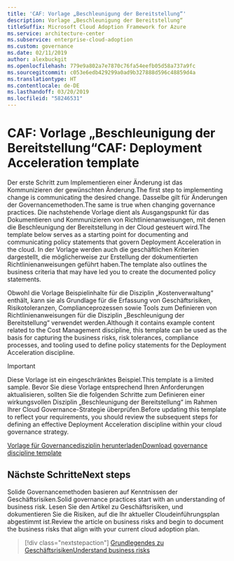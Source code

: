 ```yaml
---
title: 'CAF: Vorlage „Beschleunigung der Bereitstellung“'
description: Vorlage „Beschleunigung der Bereitstellung“
titleSuffix: Microsoft Cloud Adoption Framework for Azure
ms.service: architecture-center
ms.subservice: enterprise-cloud-adoption
ms.custom: governance
ms.date: 02/11/2019
author: alexbuckgit
ms.openlocfilehash: 779e9a802a7e7870c76fa54eefb05d58a737a9fc
ms.sourcegitcommit: c053e6edb429299a0ad9b327888d596c48859d4a
ms.translationtype: HT
ms.contentlocale: de-DE
ms.lasthandoff: 03/20/2019
ms.locfileid: "58246531"
---
```

# <a name="caf-deployment-acceleration-template"></a><span data-ttu-id="75073-103">CAF: Vorlage „Beschleunigung der Bereitstellung“</span><span class="sxs-lookup"><span data-stu-id="75073-103">CAF: Deployment Acceleration template</span></span>

<span data-ttu-id="75073-104">Der erste Schritt zum Implementieren einer Änderung ist das Kommunizieren der gewünschten Änderung.</span><span class="sxs-lookup"><span data-stu-id="75073-104">The first step to implementing change is communicating the desired change.</span></span> <span data-ttu-id="75073-105">Dasselbe gilt für Änderungen der Governancemethoden.</span><span class="sxs-lookup"><span data-stu-id="75073-105">The same is true when changing governance practices.</span></span> <span data-ttu-id="75073-106">Die nachstehende Vorlage dient als Ausgangspunkt für das Dokumentieren und Kommunizieren von Richtlinienanweisungen, mit denen die Beschleunigung der Bereitstellung in der Cloud gesteuert wird.</span><span class="sxs-lookup"><span data-stu-id="75073-106">The template below serves as a starting point for documenting and communicating policy statements that govern Deployment Acceleration in the cloud.</span></span> <span data-ttu-id="75073-107">In der Vorlage werden auch die geschäftlichen Kriterien dargestellt, die möglicherweise zur Erstellung der dokumentierten Richtlinienanweisungen geführt haben.</span><span class="sxs-lookup"><span data-stu-id="75073-107">The template also outlines the business criteria that may have led you to create the documented policy statements.</span></span>

<span data-ttu-id="75073-108">Obwohl die Vorlage Beispielinhalte für die Disziplin „Kostenverwaltung“ enthält, kann sie als Grundlage für die Erfassung von Geschäftsrisiken, Risikotoleranzen, Complianceprozessen sowie Tools zum Definieren von Richtlinienanweisungen für die Disziplin „Beschleunigung der Bereitstellung“ verwendet werden.</span><span class="sxs-lookup"><span data-stu-id="75073-108">Although it contains example content related to the Cost Management discipline, this template can be used as the basis for capturing the business risks, risk tolerances, compliance processes, and tooling used to define policy statements for the Deployment Acceleration discipline.</span></span>

> [!IMPORTANT]
> <span data-ttu-id="75073-109">Diese Vorlage ist ein eingeschränktes Beispiel.</span><span class="sxs-lookup"><span data-stu-id="75073-109">This template is a limited sample.</span></span> <span data-ttu-id="75073-110">Bevor Sie diese Vorlage entsprechend Ihren Anforderungen aktualisieren, sollten Sie die folgenden Schritte zum Definieren einer wirkungsvollen Disziplin „Beschleunigung der Bereitstellung“ im Rahmen Ihrer Cloud Governance-Strategie überprüfen.</span><span class="sxs-lookup"><span data-stu-id="75073-110">Before updating this template to reflect your requirements, you should review the subsequent steps for defining an effective Deployment Acceleration discipline within your cloud governance strategy.</span></span>

<!-- markdownlint-disable MD033 -->

 <span data-ttu-id="75073-111"><a href="https://archcenter.blob.core.windows.net/cdn/fusion/governance/Governance Discipline Template.docx">Vorlage für Governancedisziplin herunterladen</a></span><span class="sxs-lookup"><span data-stu-id="75073-111"><a href="https://archcenter.blob.core.windows.net/cdn/fusion/governance/Governance Discipline Template.docx">Download governance discipline template</a></span></span>

<!-- markdownlint-enable MD033 -->

## <a name="next-steps"></a><span data-ttu-id="75073-112">Nächste Schritte</span><span class="sxs-lookup"><span data-stu-id="75073-112">Next steps</span></span>

<span data-ttu-id="75073-113">Solide Governancemethoden basieren auf Kenntnissen der Geschäftsrisiken.</span><span class="sxs-lookup"><span data-stu-id="75073-113">Solid governance practices start with an understanding of business risk.</span></span> <span data-ttu-id="75073-114">Lesen Sie den Artikel zu Geschäftsrisiken, und dokumentieren Sie die Risiken, auf die Ihr aktueller Cloudeinführungsplan abgestimmt ist.</span><span class="sxs-lookup"><span data-stu-id="75073-114">Review the article on business risks and begin to document the business risks that align with your current cloud adoption plan.</span></span>

> [!div class="nextstepaction"]
> [<span data-ttu-id="75073-115">Grundlegendes zu Geschäftsrisiken</span><span class="sxs-lookup"><span data-stu-id="75073-115">Understand business risks</span></span>](./business-risks.md)
